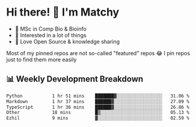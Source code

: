 # Hi there! 👋 I'm Matchy

- 🧬 MSc in Comp Bio & Bioinfo
- 🎈 Interested in a lot of things
- 💜 Love Open Source & knowledge sharing

Most of my pinned repos are not so-called "featured" repos 😂 I pin repos just to find them more easily

## 📊 Weekly Development Breakdown

<!--START_SECTION:waka-->

```txt
Python           1 hr 51 mins    ███████▓░░░░░░░░░░░░░░░░░   31.06 %
Markdown         1 hr 37 mins    ██████▓░░░░░░░░░░░░░░░░░░   27.09 %
TypeScript       1 hr 36 mins    ██████▓░░░░░░░░░░░░░░░░░░   26.86 %
Other            18 mins         █▒░░░░░░░░░░░░░░░░░░░░░░░   05.13 %
Ezhil            9 mins          ▓░░░░░░░░░░░░░░░░░░░░░░░░   02.59 %
```

<!--END_SECTION:waka-->
